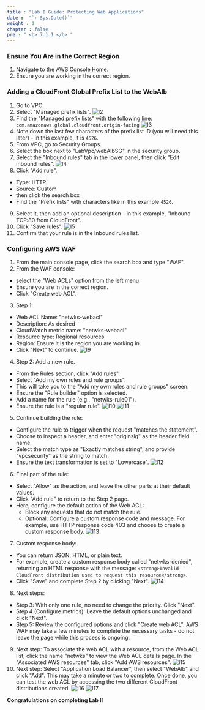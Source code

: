 ```yaml
---
title : "Lab I Guide: Protecting Web Applications"
date :  "`r Sys.Date()`" 
weight : 1
chapter : false
pre : " <b> 7.1.1 </b> "
---
```

### Ensure You Are in the Correct Region
1. Navigate to the [AWS Console Home](https://console.aws.amazon.com/console/home).
2. Ensure you are working in the correct region.

### Adding a CloudFront Global Prefix List to the WebAlb
1. Go to VPC.
2. Select "Managed prefix lists".
![I2](/images/structure/I2.png)
3. Find the "Managed prefix lists" with the following line:
`com.amazonaws.global.cloudfront.origin-facing`
![I3](/images/structure/I3.png)
4. Note down the last few characters of the prefix list ID (you will need this later) - in this example, it is `4526`.
5. From VPC, go to Security Groups.
6. Select the box next to "LabVpc/webAlbSG" in the security group.
7. Select the "Inbound rules" tab in the lower panel, then click "Edit inbound rules".
![I4](/images/structure/I4.png)
8. Click "Add rule".
- Type: HTTP
- Source: Custom
- then click the search box
- Find the "Prefix lists" with characters like in this example `4526`.
9. Select it, then add an optional description - in this example, "Inbound TCP:80 from CloudFront".
10. Click "Save rules".
![I5](/images/structure/I5.png)
11. Confirm that your rule is in the Inbound rules list.

### Configuring AWS WAF
1. From the main console page, click the search box and type "WAF".
2. From the WAF console:
- select the "Web ACLs" option from the left menu.
- Ensure you are in the correct region.
- Click "Create web ACL".
3. Step 1:
- Web ACL Name: "netwks-webacl"
- Description: As desired
- CloudWatch metric name: "netwks-webacl"
- Resource type: Regional resources
- Region: Ensure it is the region you are working in.
- Click "Next" to continue.
![I9](/images/structure/I9.png)
4. Step 2: Add a new rule.
- From the Rules section, click "Add rules".
- Select "Add my own rules and rule groups".
- This will take you to the "Add my own rules and rule groups" screen.
- Ensure the "Rule builder" option is selected.
- Add a name for the rule (e.g., "netwks-rule01").
- Ensure the rule is a "regular rule".
![I10](/images/structure/I10.png)
![I11](/images/structure/I11.png)
5. Continue building the rule:
- Configure the rule to trigger when the request "matches the statement".
- Choose to inspect a header, and enter "originsig" as the header field name.
- Select the match type as "Exactly matches string", and provide "vpcsecurity" as the string to match.
- Ensure the text transformation is set to "Lowercase".
![I12](/images/structure/I12.png)
6. Final part of the rule:
- Select "Allow" as the action, and leave the other parts at their default values.
- Click "Add rule" to return to the Step 2 page.
- Here, configure the default action of the Web ACL:
  + Block any requests that do not match the rule.
  + Optional: Configure a custom response code and message. For example, use HTTP response code 403 and choose to create a custom response body.
![I13](/images/structure/I13.png)
7. Custom response body:
- You can return JSON, HTML, or plain text.
- For example, create a custom response body called "netwks-denied", returning an HTML response with the message: `<strong>Invalid CloudFront distribution used to request this resource</strong>`.
- Click "Save" and complete Step 2 by clicking "Next".
![I14](/images/structure/I14.png)
8. Next steps:
- Step 3: With only one rule, no need to change the priority. Click "Next".
- Step 4 (Configure metrics): Leave the default options unchanged and click "Next".
- Step 5: Review the configured options and click "Create web ACL". AWS WAF may take a few minutes to complete the necessary tasks - do not leave the page while this process is ongoing.
9. Next step: To associate the web ACL with a resource, from the Web ACL list, click the name "netwks" to view the Web ACL details page. In the "Associated AWS resources" tab, click "Add AWS resources".
![I15](/images/structure/I15.png)
10. Next step: Select "Application Load Balancer", then select "WebAlb" and click "Add". This may take a minute or two to complete. Once done, you can test the web ACL by accessing the two different CloudFront distributions created.
![I16](/images/structure/I16.png)
![I17](/images/structure/I17.png)

**Congratulations on completing Lab I!**